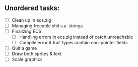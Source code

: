 ## Unordered tasks:

- [ ] Clean up in ecs.zig
- [ ] Managing freeable shit s.a. strings
- [ ] Finalizing ECS
  - [ ] Handling errors in ecs.zig instead of catch unreachable
  - [ ] Compile error if trait types contain non-pointer fields
- [ ] Quit a game
- [ ] Draw both sprites & text
- [ ] Scale graphics

